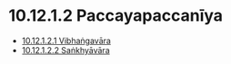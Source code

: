 

# 10.12.1.2 Paccayapaccanīya

* [10.12.1.2.1 Vibhaṅgavāra](10.12.1.2/10.12.1.2.1.md)
* [10.12.1.2.2 Saṅkhyāvāra](10.12.1.2/10.12.1.2.2.md)



